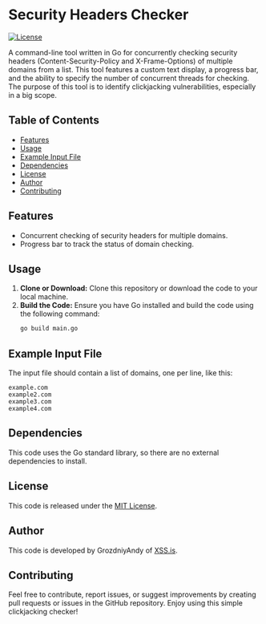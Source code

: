 # Security Headers Checker

[![License](https://img.shields.io/badge/license-MIT-blue.svg)](LICENSE)

A command-line tool written in Go for concurrently checking security headers (Content-Security-Policy and X-Frame-Options) of multiple domains from a list. This tool features a custom text display, a progress bar, and the ability to specify the number of concurrent threads for checking. The purpose of this tool is to identify clickjacking vulnerabilities, especially in a big scope.

## Table of Contents
- [Features](https://github.com/grozdniyandy/tik#features)
- [Usage](#usage)
- [Example Input File](https://github.com/grozdniyandy/tik#example-input-file)
- [Dependencies](https://github.com/grozdniyandy/tik#dependencies)
- [License](https://github.com/grozdniyandy/tik#license)
- [Author](https://github.com/grozdniyandy/tik#author)
- [Contributing](https://github.com/grozdniyandy/tik#contributing)

## Features
- Concurrent checking of security headers for multiple domains.
- Progress bar to track the status of domain checking.

## Usage
1. **Clone or Download:** Clone this repository or download the code to your local machine.
2. **Build the Code:** Ensure you have Go installed and build the code using the following command:
   ```bash
   go build main.go

## Example Input File
The input file should contain a list of domains, one per line, like this:
```
example.com
example2.com
example3.com
example4.com
```

## Dependencies
This code uses the Go standard library, so there are no external dependencies to install.

## License
This code is released under the [MIT License](LICENSE).

## Author
This code is developed by GrozdniyAndy of [XSS.is](https://xss.is).

## Contributing
Feel free to contribute, report issues, or suggest improvements by creating pull requests or issues in the GitHub repository. Enjoy using this simple clickjacking checker!
